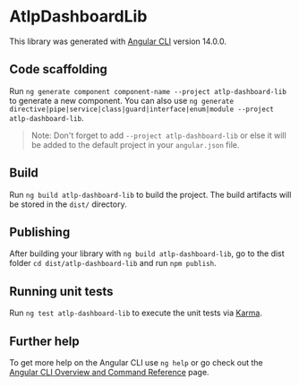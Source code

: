 # AtlpDashboardLib

This library was generated with [Angular CLI](https://github.com/angular/angular-cli) version 14.0.0.

## Code scaffolding

Run `ng generate component component-name --project atlp-dashboard-lib` to generate a new component. You can also use `ng generate directive|pipe|service|class|guard|interface|enum|module --project atlp-dashboard-lib`.
> Note: Don't forget to add `--project atlp-dashboard-lib` or else it will be added to the default project in your `angular.json` file. 

## Build

Run `ng build atlp-dashboard-lib` to build the project. The build artifacts will be stored in the `dist/` directory.

## Publishing

After building your library with `ng build atlp-dashboard-lib`, go to the dist folder `cd dist/atlp-dashboard-lib` and run `npm publish`.

## Running unit tests

Run `ng test atlp-dashboard-lib` to execute the unit tests via [Karma](https://karma-runner.github.io).

## Further help

To get more help on the Angular CLI use `ng help` or go check out the [Angular CLI Overview and Command Reference](https://angular.io/cli) page.
